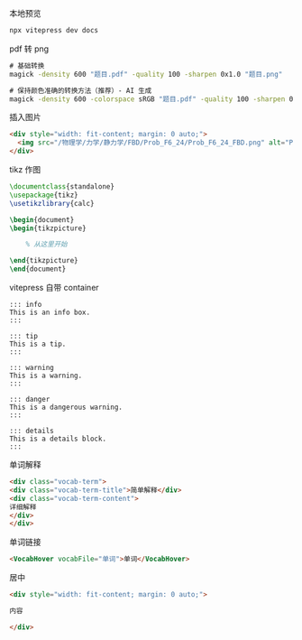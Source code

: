 本地预览

```cmd
npx vitepress dev docs
```

pdf 转 png

```cmd
# 基础转换
magick -density 600 "题目.pdf" -quality 100 -sharpen 0x1.0 "题目.png"

# 保持颜色准确的转换方法（推荐）- AI 生成
magick -density 600 -colorspace sRGB "题目.pdf" -quality 100 -sharpen 0x1.0 "题目.png"
```

插入图片

```html
<div style="width: fit-content; margin: 0 auto;">
  <img src="/物理学/力学/静力学/FBD/Prob_F6_24/Prob_F6_24_FBD.png" alt="Prob_F6_24_FBD" style="height: 350px; background-color: white; padding: 10px; border-radius: 5px;">
</div>
```

tikz 作图

```tex
\documentclass{standalone}
\usepackage{tikz}
\usetikzlibrary{calc}

\begin{document}
\begin{tikzpicture}

    % 从这里开始   

\end{tikzpicture}
\end{document}
```

vitepress 自带 container

<!-- https://vitepress.dev/guide/markdown#custom-containers -->

```
::: info
This is an info box.
:::

::: tip
This is a tip.
:::

::: warning
This is a warning.
:::

::: danger
This is a dangerous warning.
:::

::: details
This is a details block.
:::
```

单词解释

```HTML
<div class="vocab-term">
<div class="vocab-term-title">简单解释</div>
<div class="vocab-term-content">
详细解释
</div>
</div>
```

单词链接

```HTML
<VocabHover vocabFile="单词">单词</VocabHover>
```

居中

```html
<div style="width: fit-content; margin: 0 auto;">

内容

</div>
```